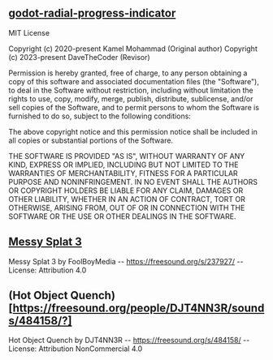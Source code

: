 ## [godot-radial-progress-indicator](https://github.com/daveTheOldCoder/godot-radial-progress-indicator)

MIT License

Copyright (c) 2020-present Kamel Mohammad (Original author)
Copyright (c) 2023-present DaveTheCoder (Revisor)

Permission is hereby granted, free of charge, to any person obtaining a copy
of this software and associated documentation files (the "Software"), to deal
in the Software without restriction, including without limitation the rights
to use, copy, modify, merge, publish, distribute, sublicense, and/or sell
copies of the Software, and to permit persons to whom the Software is
furnished to do so, subject to the following conditions:

The above copyright notice and this permission notice shall be included in all
copies or substantial portions of the Software.

THE SOFTWARE IS PROVIDED "AS IS", WITHOUT WARRANTY OF ANY KIND, EXPRESS OR
IMPLIED, INCLUDING BUT NOT LIMITED TO THE WARRANTIES OF MERCHANTABILITY,
FITNESS FOR A PARTICULAR PURPOSE AND NONINFRINGEMENT. IN NO EVENT SHALL THE
AUTHORS OR COPYRIGHT HOLDERS BE LIABLE FOR ANY CLAIM, DAMAGES OR OTHER
LIABILITY, WHETHER IN AN ACTION OF CONTRACT, TORT OR OTHERWISE, ARISING FROM,
OUT OF OR IN CONNECTION WITH THE SOFTWARE OR THE USE OR OTHER DEALINGS IN THE
SOFTWARE.

## [Messy Splat 3](https://freesound.org/people/FoolBoyMedia/sounds/237927/)

Messy Splat 3 by FoolBoyMedia -- https://freesound.org/s/237927/ -- License: Attribution 4.0

## (Hot Object Quench)[https://freesound.org/people/DJT4NN3R/sounds/484158/?]

Hot Object Quench by DJT4NN3R -- https://freesound.org/s/484158/ -- License: Attribution NonCommercial 4.0